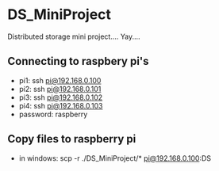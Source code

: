 # DS_MiniProject

Distributed storage mini project.... Yay....

## Connecting to raspbery pi's

- pi1: ssh pi@192.168.0.100
- pi2: ssh pi@192.168.0.101
- pi3: ssh pi@192.168.0.102
- pi4: ssh pi@192.168.0.103
- password: raspberry

## Copy files to raspberry pi

- in windows: scp -r ./DS_MiniProject/* pi@192.168.0.100:DS
